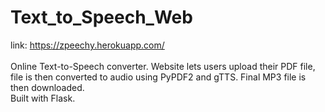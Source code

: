 # Text_to_Speech_Web
link: https://zpeechy.herokuapp.com/<br><br>
Online Text-to-Speech converter. Website lets users upload their PDF file, file is then converted to audio using PyPDF2 and gTTS. Final MP3 file is then downloaded.<br>
Built with Flask.
